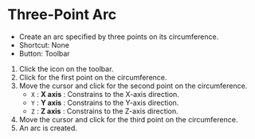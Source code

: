 # Three-Point Arc

- Create an arc specified by three points on its circumference.
- Shortcut: None
- Button: Toolbar

1. Click the icon on the toolbar.
2. Click for the first point on the circumference.
3. Move the cursor and click for the second point on the circumference.
   - `X` : **X axis** : Constrains to the X-axis direction.
   - `Y` : **Y axis** : Constrains to the Y-axis direction.
   - `Z` : **Z axis** : Constrains to the Z-axis direction.
4. Move the cursor and click for the third point on the circumference.
5. An arc is created.

